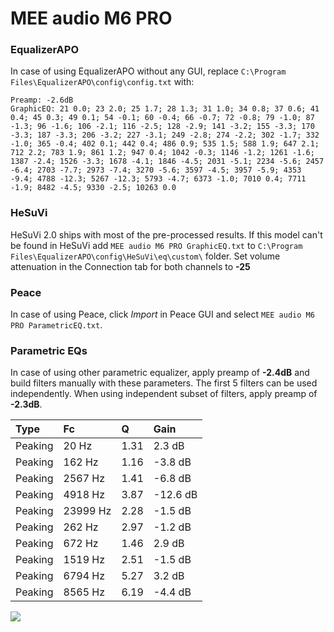 # MEE audio M6 PRO

### EqualizerAPO
In case of using EqualizerAPO without any GUI, replace `C:\Program Files\EqualizerAPO\config\config.txt`
with:
```
Preamp: -2.6dB
GraphicEQ: 21 0.0; 23 2.0; 25 1.7; 28 1.3; 31 1.0; 34 0.8; 37 0.6; 41 0.4; 45 0.3; 49 0.1; 54 -0.1; 60 -0.4; 66 -0.7; 72 -0.8; 79 -1.0; 87 -1.3; 96 -1.6; 106 -2.1; 116 -2.5; 128 -2.9; 141 -3.2; 155 -3.3; 170 -3.3; 187 -3.3; 206 -3.2; 227 -3.1; 249 -2.8; 274 -2.2; 302 -1.7; 332 -1.0; 365 -0.4; 402 0.1; 442 0.4; 486 0.9; 535 1.5; 588 1.9; 647 2.1; 712 2.2; 783 1.9; 861 1.2; 947 0.4; 1042 -0.3; 1146 -1.2; 1261 -1.6; 1387 -2.4; 1526 -3.3; 1678 -4.1; 1846 -4.5; 2031 -5.1; 2234 -5.6; 2457 -6.4; 2703 -7.7; 2973 -7.4; 3270 -5.6; 3597 -4.5; 3957 -5.9; 4353 -9.4; 4788 -12.3; 5267 -12.3; 5793 -4.7; 6373 -1.0; 7010 0.4; 7711 -1.9; 8482 -4.5; 9330 -2.5; 10263 0.0
```

### HeSuVi
HeSuVi 2.0 ships with most of the pre-processed results. If this model can't be found in HeSuVi add
`MEE audio M6 PRO GraphicEQ.txt` to `C:\Program Files\EqualizerAPO\config\HeSuVi\eq\custom\` folder.
Set volume attenuation in the Connection tab for both channels to **-25**

### Peace
In case of using Peace, click *Import* in Peace GUI and select `MEE audio M6 PRO ParametricEQ.txt`.

### Parametric EQs
In case of using other parametric equalizer, apply preamp of **-2.4dB** and build filters manually
with these parameters. The first 5 filters can be used independently.
When using independent subset of filters, apply preamp of **-2.3dB**.

| Type    | Fc       |    Q | Gain     |
|:--------|:---------|:-----|:---------|
| Peaking | 20 Hz    | 1.31 | 2.3 dB   |
| Peaking | 162 Hz   | 1.16 | -3.8 dB  |
| Peaking | 2567 Hz  | 1.41 | -6.8 dB  |
| Peaking | 4918 Hz  | 3.87 | -12.6 dB |
| Peaking | 23999 Hz | 2.28 | -1.5 dB  |
| Peaking | 262 Hz   | 2.97 | -1.2 dB  |
| Peaking | 672 Hz   | 1.46 | 2.9 dB   |
| Peaking | 1519 Hz  | 2.51 | -1.5 dB  |
| Peaking | 6794 Hz  | 5.27 | 3.2 dB   |
| Peaking | 8565 Hz  | 6.19 | -4.4 dB  |

![](https://raw.githubusercontent.com/jaakkopasanen/AutoEq/master/results/rtings/sbaf-serious/MEE%20audio%20M6%20PRO/MEE%20audio%20M6%20PRO.png)